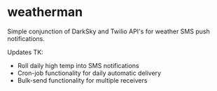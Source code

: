 # weatherman
Simple conjunction of DarkSky and Twilio API's for weather SMS push notifications.

Updates TK:
* Roll daily high temp into SMS notifications
* Cron-job functionality for daily automatic delivery
* Bulk-send functionality for multiple receivers

